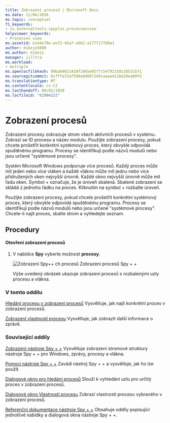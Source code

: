 ```yaml
---
title: Zobrazení procesů | Microsoft Docs
ms.date: 11/04/2016
ms.topic: conceptual
f1_keywords:
- vs.externaltools.spyplus.processesview
helpviewer_keywords:
- Processes view
ms.assetid: e144e70e-eef2-45a7-a562-a177f177d9a1
author: mikejo5000
ms.author: mikejo
manager: jillfra
ms.workload:
- multiple
ms.openlocfilehash: 99ba60021410f1965e05f7c5479231013d53cb71
ms.sourcegitcommit: 6cfffa72af599a9d667249caaaa411bb28ea69fd
ms.translationtype: MT
ms.contentlocale: cs-CZ
ms.lasthandoff: 09/02/2020
ms.locfileid: "62904223"
---
```

# <a name="processes-view"></a>Zobrazení procesů
Zobrazení procesy zobrazuje strom všech aktivních procesů v systému. Zobrazí se ID procesu a název modulu. Použijte zobrazení procesy, pokud chcete prošetřit konkrétní systémový proces, který obvykle odpovídá spuštěnému programu. Procesy se identifikují podle názvů modulů nebo jsou určené "systémové procesy".

 Systém Microsoft Windows podporuje více procesů. Každý proces může mít jeden nebo více vláken a každé vlákno může mít jednu nebo více přidružených oken nejvyšší úrovně. Každé okno nejvyšší úrovně může mít řadu oken. Symbol + označuje, že je úroveň sbalená. Sbalené zobrazení se skládá z jednoho řádku na proces. Kliknutím na symbol + rozbalte úroveň.

 Použijte zobrazení procesy, pokud chcete prošetřit konkrétní systémový proces, který obvykle odpovídá spuštěnému programu. Procesy se identifikují podle názvů modulů nebo jsou určené "systémové procesy". Chcete-li najít proces, sbalte strom a vyhledejte seznam.

## <a name="procedures"></a>Procedury

#### <a name="to-open-the-processes-view"></a>Otevření zobrazení procesů

1. V nabídce **Spy** vyberte možnost **procesy**.

   ![Zobrazení Spy&#43;&#43; ch procesů](../debugger/media/spy--_processes.png "_Processes nástroje Spy + +") Zobrazení procesů Spy + +

   Výše uvedený obrázek ukazuje zobrazení procesů s rozbalenými uzly procesu a vlákna.

### <a name="in-this-section"></a>V tomto oddílu
 [Hledání procesu v zobrazení procesů](../debugger/how-to-search-for-a-process-in-processes-view.md) Vysvětluje, jak najít konkrétní proces v zobrazení procesů.

 [Zobrazení vlastností procesu](../debugger/how-to-display-process-properties.md) Vysvětluje, jak zobrazit další informace o zprávě.

### <a name="related-sections"></a>Související oddíly
 [Zobrazení nástroje Spy + +](../debugger/spy-increment-views.md) Vysvětluje zobrazení stromové struktury nástroje Spy + + pro Windows, zprávy, procesy a vlákna.

 [Pomocí nástroje Spy + +](../debugger/using-spy-increment.md) Zavádí nástroj Spy + + a vysvětluje, jak ho lze použít.

 [Dialogové okno pro hledání procesů](../debugger/process-search-dialog-box.md) Slouží k vyhledání uzlu pro určitý proces v zobrazení procesů.

 [Dialogové okno Vlastnosti procesu](../debugger/process-properties-dialog-box.md) Zobrazí vlastnosti procesu vybraného v zobrazení procesů.

 [Referenční dokumentace nástroje Spy + +](../debugger/spy-increment-reference.md) Obsahuje oddíly popisující jednotlivé nabídky a dialogová okna nástroje Spy + +.